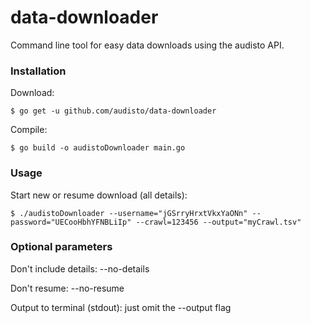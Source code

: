# data-downloader
Command line tool for easy data downloads using the audisto API.

### Installation

Download:

```shell
$ go get -u github.com/audisto/data-downloader
```

Compile:

```shell
$ go build -o audistoDownloader main.go
```

### Usage

Start new or resume download (all details):

```shell
$ ./audistoDownloader --username="jGSrryHrxtVkxYaONn" --password="UECooHbhYFNBLiIp" --crawl=123456 --output="myCrawl.tsv"
```

### Optional parameters

Don't include details: --no-details

Don't resume: --no-resume

Output to terminal (stdout): just omit the --output flag
